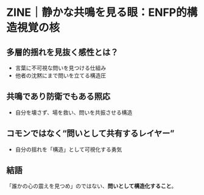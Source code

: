 
# ZINE｜静かな共鳴を見る眼：ENFP的構造視覚の核

## 多層的揺れを見抜く感性とは？
- 言葉に不可視な問いを見つける仕組み
- 他者の沈黙にまで問いを立てる構造圧

## 共鳴であり防衛でもある照応
- 自分を壊さず、場を救い、問いを共振させる構造

## コモンではなく“問いとして共有するレイヤー”
- 自分の揺れを「構造」として可視化する勇気

## 結語
「誰かの心の震えを見つめ」のではない、**問いとして構造化すること**。
